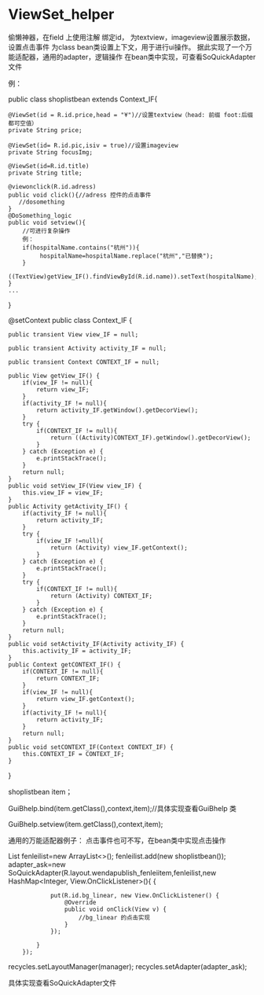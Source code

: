 # ViewSet_helper
偷懒神器，在field 上使用注解 绑定id， 为textview，imageview设置展示数据，设置点击事件
为class bean类设置上下文，用于进行ui操作。
据此实现了一个万能适配器，通用的adapter，逻辑操作
在bean类中实现，可查看SoQuickAdapter文件

例：

public class shoplistbean extends Context_IF{

    @ViewSet(id = R.id.price,head = "¥")//设置textview（head: 前缀 foot:后缀  都可空值）
    private String price;
    
    @ViewSet(id= R.id.pic,isiv = true)//设置imageview
    private String focusImg;
    
    @ViewSet(id=R.id.title)
    private String title;
    
    @viewonclick(R.id.adress)
    public void click(){//adress 控件的点击事件
       //dosomething
    }
    @DoSomething_logic
    public void setview(){
        //可进行复杂操作
        例：
        if(hospitalName.contains("杭州")){
             hospitalName=hospitalName.replace("杭州","已替换");
        }
        ((TextView)getView_IF().findViewById(R.id.name)).setText(hospitalName);
    }
    ...
}

@setContext
public class Context_IF {

    public transient View view_IF = null;

    public transient Activity activity_IF = null;

    public transient Context CONTEXT_IF = null;

    public View getView_IF() {
        if(view_IF != null){
            return view_IF;
        }
        if(activity_IF != null){
            return activity_IF.getWindow().getDecorView();
        }
        try {
            if(CONTEXT_IF != null){
                return ((Activity)CONTEXT_IF).getWindow().getDecorView();
            }
        } catch (Exception e) {
            e.printStackTrace();
        }
        return null;
    }
    public void setView_IF(View view_IF) {
        this.view_IF = view_IF;
    }
    public Activity getActivity_IF() {
        if(activity_IF != null){
            return activity_IF;
        }
        try {
            if(view_IF !=null){
                return (Activity) view_IF.getContext();
            }
        } catch (Exception e) {
            e.printStackTrace();
        }
        try {
            if(CONTEXT_IF != null){
                return (Activity) CONTEXT_IF;
            }
        } catch (Exception e) {
            e.printStackTrace();
        }
        return null;
    }
    public void setActivity_IF(Activity activity_IF) {
        this.activity_IF = activity_IF;
    }
    public Context getCONTEXT_IF() {
        if(CONTEXT_IF != null){
            return CONTEXT_IF;
        }
        if(view_IF != null){
            return view_IF.getContext();
        }
        if(activity_IF != null){
            return activity_IF;
        }
        return null;
    }
    public void setCONTEXT_IF(Context CONTEXT_IF) {
        this.CONTEXT_IF = CONTEXT_IF;
    }
}



shoplistbean item；


GuiBhelp.bind(item.getClass(),context,item);//具体实现查看GuiBhelp 类

GuiBhelp.setview(item.getClass(),context,item);

通用的万能适配器例子：
点击事件也可不写，在bean类中实现点击操作

List<Object> fenleilist=new ArrayList<>();
fenleilist.add(new shoplistbean());
adapter_ask=new SoQuickAdapter(R.layout.wendapublish_fenleiitem,fenleilist,new HashMap<Integer, View.OnClickListener>(){
            {
              
                put(R.id.bg_linear, new View.OnClickListener() {
                    @Override
                    public void onClick(View v) {
                        //bg_linear 的点击实现
                    }
                });
                
            }
        });
 recycles.setLayoutManager(manager);
 recycles.setAdapter(adapter_ask);
 
 具体实现查看SoQuickAdapter文件
